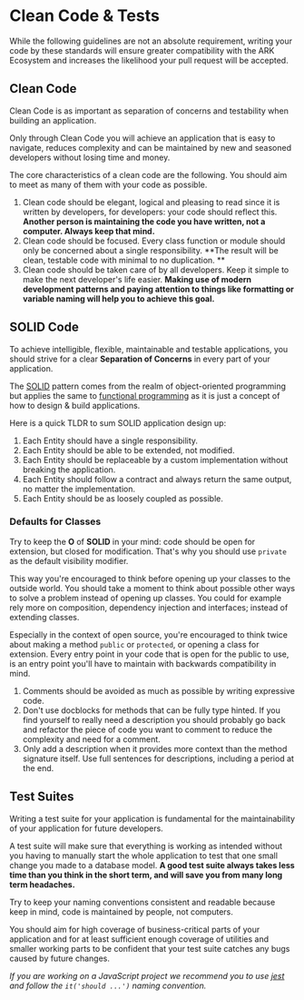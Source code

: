 # Clean Code & Tests

While the following guidelines are not an absolute requirement, writing your code by these standards will ensure greater compatibility with the ARK Ecosystem and increases the likelihood your pull request will be accepted.

## Clean Code <a id="clean-code"></a>

Clean Code is as important as separation of concerns and testability when building an application.

Only through Clean Code you will achieve an application that is easy to navigate, reduces complexity and can be maintained by new and seasoned developers without losing time and money.

The core characteristics of a clean code are the following. You should aim to meet as many of them with your code as possible.

1. Clean code should be elegant, logical and pleasing to read since it is written by developers, for developers: your code should reflect this. **Another person is maintaining the code you have written, not a computer. Always keep that mind.**
2. Clean code should be focused. Every class function or module should only be concerned about a single responsibility. \*\*The result will be clean, testable code with minimal to no duplication. \*\*
3. Clean code should be taken care of by all developers. Keep it simple to make the next developer's life easier. **Making use of modern development patterns and paying attention to things like formatting or variable naming will help you to achieve this goal.**

## SOLID Code <a id="solid-code"></a>

To achieve intelligible, flexible, maintainable and testable applications, you should strive for a clear **Separation of Concerns** in every part of your application.

The [SOLID](https://en.wikipedia.org/wiki/SOLID) pattern comes from the realm of object-oriented programming but applies the same to [functional programming](https://softwareengineering.stackexchange.com/a/171534) as it is just a concept of how to design & build applications.

Here is a quick TLDR to sum SOLID application design up:

1. Each Entity should have a single responsibility.
2. Each Entity should be able to be extended, not modified.
3. Each Entity should be replaceable by a custom implementation without breaking the application.
4. Each Entity should follow a contract and always return the same output, no matter the implementation.
5. Each Entity should be as loosely coupled as possible.

### Defaults for Classes <a id="defaults-for-classes"></a>

Try to keep the **O** of **SOLID** in your mind: code should be open for extension, but closed for modification. That's why you should use `private` as the default visibility modifier.

This way you're encouraged to think before opening up your classes to the outside world. You should take a moment to think about possible other ways to solve a problem instead of opening up classes. You could for example rely more on composition, dependency injection and interfaces; instead of extending classes.

Especially in the context of open source, you're encouraged to think twice about making a method `public` or `protected`, or opening a class for extension. Every entry point in your code that is open for the public to use, is an entry point you'll have to maintain with backwards compatibility in mind.

1. Comments should be avoided as much as possible by writing expressive code.
2. Don't use docblocks for methods that can be fully type hinted. If you find yourself to really need a description you should probably go back and refactor the piece of code you want to comment to reduce the complexity and need for a comment.
3. Only add a description when it provides more context than the method signature itself. Use full sentences for descriptions, including a period at the end.

## Test Suites <a id="test-suites"></a>

Writing a test suite for your application is fundamental for the maintainability of your application for future developers.

A test suite will make sure that everything is working as intended without you having to manually start the whole application to test that one small change you made to a database model. **A good test suite always takes less time than you think in the short term, and will save you from many long term headaches.**

Try to keep your naming conventions consistent and readable because keep in mind, code is maintained by people, not computers.

You should aim for high coverage of business-critical parts of your application and for at least sufficient enough coverage of utilities and smaller working parts to be confident that your test suite catches any bugs caused by future changes.

_If you are working on a JavaScript project we recommend you to use_ [_jest_](https://facebook.github.io/jest/) _and follow the `it('should ...')` naming convention._

